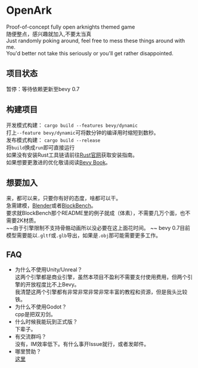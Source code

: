 # OpenArk
Proof-of-concept fully open arknights themed game  
随便整点，感兴趣就加入,不要太当真  
Just randomly poking around, feel free to mess these things around with me.   
You'd better not take this seriously or you'll get rather disappointed.

## 项目状态  
暂停：等待依赖更新至bevy 0.7  

## 构建项目
开发模式构建：
``cargo build --features bevy/dynamic ``  
打上``--feature bevy/dynamic``可将数分钟的编译用时缩短到数秒。  
发布模式构建：
``cargo build --release``  
将``build``换成``run``即可直接运行  
如果没有安装Rust工具链请前往[Rust官网](https://www.rust-lang.org)获取安装指南。  
如果想要更激进的优化敬请阅读[Bevy Book](https://bevyengine.org/learn/book/getting-started/setup/)。  

## 想要加入  
  来，都可以来，只要你有好的态度，啥都可以干。  
  急需建模，[Blender](https://www.blender.org/)或者[BlockBench](https://github.com/JannisX11/blockbench)。  
  要求就BlockBench那个README里的例子就成（体素），不需要几万个面，也不需要2K材质。  
  ~~由于引擎限制不支持骨骼动画所以没必要在这上面花时间。  ~~
  bevy 0.7目前
  模型需要能以``.gltf``或``.glb``导出，如果是``.obj``那可能需要更多工作。  

## FAQ
  - 为什么不使用Unity/Unreal？  
  这两个引擎都是商业引擎，虽然本项目不盈利不需要支付使用费用，但两个引擎的开放程度比不上Bevy。  
  我清楚这两个引擎都有非常非常非常非常丰富的教程和资源，但是我头比较铁。
  - 为什么不使用Godot？  
  cpp是把双刃剑。
  - 什么时候我能玩到正式版？  
  下辈子。
  - 有交流群吗？  
  没有，IM效率低下。有什么事开Issue就行，或者发邮件。  
  - 哪里赞助？  
  [这里](https://www.bilibili.com/video/BV1GJ411x7h7)
